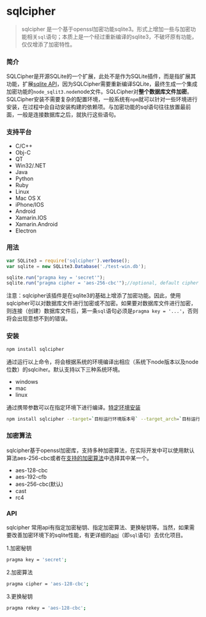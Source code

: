 # sqlcipher
> sqlcipher 是一个基于openssl加密功能sqlite3。形式上增加一些与加密功能相关`sql`语句；本质上是一个经过重新编译的sqlite3，不破坏原有功能，仅仅增添了加密特性。

### 简介
SQLCipher是开源SQLite的一个扩展，此处不是作为SQLite插件，而是指扩展其功能，扩展[sqlite API](https://github.com/mapbox/node-sqlite3/wiki/API)，因为SQLCipher需要重新编译SQLite，最终生成一个集成加密功能的`node_sqlit3.node`node文件。SQLCipher对**整个数据库文件加密**。SQLCipher安装不需要复杂的配置环境，一般系统有`npm`就可以针对一些环境进行安装，在过程中会自动安装构建的依赖项。与加密功能的sql语句往往放置最前面，一般是连接数据库之后，就执行这些语句。

### 支持平台 
 * C/C++
 * Obj-C
 * QT
 * Win32/.NET
 * Java
 * Python
 * Ruby
 * Linux
 * Mac OS X
 * iPhone/IOS
 * Android
 * Xamarin.IOS
 * Xamarin.Android
 * Electron



### 用法

```javascript
var SQLite3 = require('sqlcipher').verbose();
var sqlite = new SQLite3.Database('./test-win.db');

sqlite.run("pragma key = 'secret'");
sqlite.run("pragma cipher = 'aes-256-cbc'");//optional, default cipher be eqaul to 'aes-256-cbc'
```
注意：sqlcipher该插件是在sqlite3的基础上增添了加密功能。因此，使用sqlcipher可以对数据库文件进行加密或不加密。如果要对数据库文件进行加密，则连接（创建）数据库文件后，第一条`sql`语句必须是`pragma key = '...'`，否则将会出现意想不到的错误。

### 安装
```bash
npm install sqlcipher 
```
通过运行以上命令，将会根据系统的环境编译出相应（系统下node版本以及node位数）的sqlciher。默认支持以下三种系统环境。

- windows
- mac
- linux

通过携带参数可以在指定环境下进行编译。[特定环境安装](https://github.com/zhouchangsheng/sqlcipher/wiki/%E5%AE%89%E8%A3%85)
```bash
npm install sqlcipher --target=`目标运行环境版本号` --target_arch=`目标运行环境位数` --dist-url=`目标运行环境下载地址` --runtime=`目标运行环境`
```


### 加密算法
sqlcipher基于openssl加密库，支持多种加密算法，在实际开发中可以使用默认算法aes-256-cbc或者在[支持的加密算法](https://github.com/zhouchangsheng/sqlcipher/wiki/%E5%8A%A0%E5%AF%86%E7%AE%97%E6%B3%95)中选择其中某一个。
* aes-128-cbc
* aes-192-cfb
* aes-256-cbc(默认)
* cast 
* rc4

### API
sqlcipher 常用api有指定加密秘钥、指定加密算法、更换秘钥等。当然，如果需要改善加密环境下的sqlite性能，有更详细的[api](https://www.zetetic.net/sqlcipher/sqlcipher-api/)（即`sql`语句）去优化项目。

1.加密秘钥
```bash
pragma key = 'secret';
```

2.加密算法

```bash
pragma cipher = 'aes-128-cbc';
```

3.更换秘钥

```bash
pragma rekey = 'aes-128-cbc';
```


